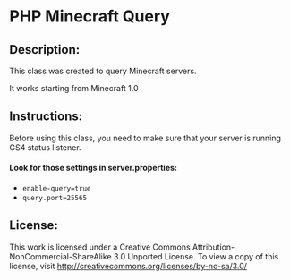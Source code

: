 PHP Minecraft Query
===================

Description:
------------
This class was created to query Minecraft servers.

It works starting from Minecraft 1.0

Instructions:
-------------
Before using this class, you need to make sure that your server is running GS4 status listener.

#### Look for those settings in **server.properties**:
* `enable-query=true`
* `query.port=25565`

License:
--------
This work is licensed under a Creative Commons Attribution-NonCommercial-ShareAlike 3.0 Unported License.
To view a copy of this license, visit http://creativecommons.org/licenses/by-nc-sa/3.0/
